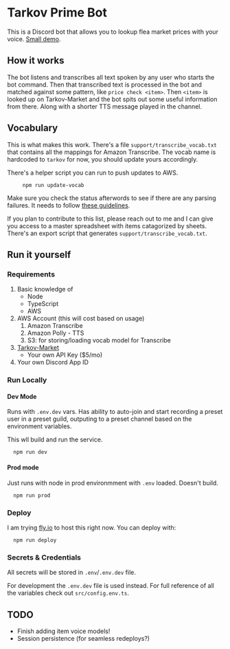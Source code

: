 # Tarkov Prime Bot

This is a Discord bot that allows you to lookup flea market prices with your voice. [Small demo](https://twitter.com/romanbb/status/1550151741034729473).

## How it works

The bot listens and transcribes all text spoken by any user who starts the bot command. Then that transcribed text is processed in the bot and matched against some pattern, like `price check <item>`. Then `<item>` is looked up on Tarkov-Market and the bot spits out some useful information from there. Along with a shorter TTS message played in the channel.

## Vocabulary
This is what makes this work. There's a file `support/transcribe_vocab.txt` that contains all the mappings for Amazon Transcribe. The vocab name is hardcoded to `tarkov` for now, you should update yours accordingly.

There's a helper script you can run to push updates to AWS.

         npm run update-vocab

Make sure you check the status afterwords to see if there are any parsing failures. It needs to follow [these guidelines](https://docs.aws.amazon.com/transcribe/latest/dg/custom-vocabulary-create-table.html).

If you plan to contribute to this list, please reach out to me and I can give you access to a master spreadsheet with items catagorized by sheets. There's an export script that generates `support/transcribe_vocab.txt`.

## Run it yourself

### Requirements
1. Basic knowledge of
      - Node
      - TypeScript
      - AWS
2. AWS Account (this will cost based on usage)
   1. Amazon Transcribe
   1. Amazon Polly - TTS
   1. S3: for storing/loading vocab model for Transcribe
3. [Tarkov-Market](https://tarkov-market.com) 
   - Your own API Key ($5/mo)
4. Your own Discord App ID

### Run Locally

#### Dev Mode
Runs with `.env.dev` vars. Has ability to auto-join and start recording a preset user in a preset guild, outputing to a preset channel based on the environment variables.

This wll build and run the service.

      npm run dev

#### Prod mode
Just runs with node in prod environmment with `.env` loaded. Doesn't build.

      npm run prod

### Deploy
I am trying [fly.io](https://fly.io) to host this right now. You can deploy with:

      npm run deploy

### Secrets & Credentials
All secrets will be stored in `.env`/`.env.dev` file.

For development the `.env.dev` file is used instead. For full reference of all the variables check out `src/config.env.ts`.

## TODO
- Finish adding item voice models!
- Session persistence (for seamless redeploys?)